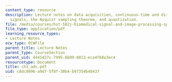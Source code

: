 ```yaml
---
content_type: resource
description: Lecture notes on data acquisition, continuous-time and discrete-time
  signals, the Nyquist sampling theorem, and quantization.
file: /media/courses/hst-582j-biomedical-signal-and-image-processing-spring-2007/c8dc8096a9d75f8f30b4b97354b48437_ch1_adc.pdf
file_type: application/pdf
learning_resource_types:
- Lecture Notes
ocw_type: OCWFile
parent_title: Lecture Notes
parent_type: CourseSection
parent_uid: 4441427c-7995-6b09-6013-eca4f68a3ec4
resourcetype: Document
title: ch1_adc.pdf
uid: c8dc8096-a9d7-5f8f-30b4-b97354b48437
---
```

